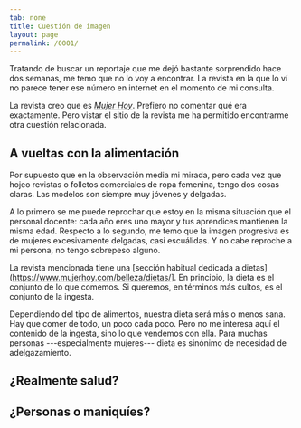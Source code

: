 ```yaml
---
tab: none
title: Cuestión de imagen
layout: page
permalink: /0001/
---
```


Tratando de buscar un reportaje que me dejó bastante sorprendido hace dos semanas, me temo que no lo voy a encontrar. La revista en la que lo ví no parece tener ese  número en internet en el momento de mi consulta.

La revista creo que es [_Mujer Hoy_](https://www.mujerhoy.com/revista/). Prefiero no comentar qué era exactamente. Pero vistar el sitio de la revista me ha permitido encontrarme otra cuestión relacionada.

## A vueltas con la alimentación

Por supuesto que en la observación media mi mirada, pero cada vez que hojeo revistas o folletos comerciales de ropa femenina, tengo dos cosas claras. Las modelos son siempre muy jóvenes y delgadas.

A lo primero se me puede reprochar que estoy en la misma situación que el personal docente: cada año eres uno mayor y tus aprendices mantienen la misma edad. Respecto a lo segundo, me temo que la imagen progresiva es de mujeres excesivamente delgadas, casi escuálidas. Y no cabe reproche a mi persona, no tengo sobrepeso alguno.

La revista mencionada tiene una [sección habitual dedicada a dietas](https://www.mujerhoy.com/belleza/dietas/]. En principio, la dieta es el conjunto de lo que comemos. Si queremos, en términos más cultos, es el conjunto de la ingesta.

Dependiendo del tipo de alimentos, nuestra dieta será más o menos sana. Hay que comer de todo, un poco cada poco. Pero no me interesa aquí el contenido de la ingesta, sino lo que vendemos con ella. Para muchas personas ---especialmente mujeres--- dieta es sinónimo de necesidad de adelgazamiento.

## ¿Realmente salud?


## ¿Personas o maniquíes?

